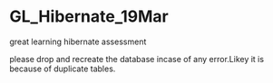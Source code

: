 # GL_Hibernate_19Mar
great learning hibernate assessment



please drop and recreate the database incase of any error.Likey it is because of duplicate tables.
